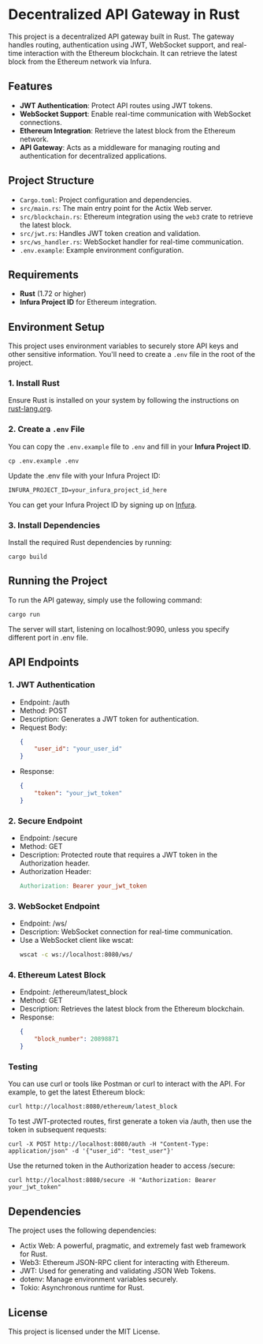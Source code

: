 # Decentralized API Gateway in Rust

This project is a decentralized API gateway built in Rust. The gateway handles routing, authentication using JWT, WebSocket support, and real-time interaction with the Ethereum blockchain. It can retrieve the latest block from the Ethereum network via Infura.

## Features
- **JWT Authentication**: Protect API routes using JWT tokens.
- **WebSocket Support**: Enable real-time communication with WebSocket connections.
- **Ethereum Integration**: Retrieve the latest block from the Ethereum network.
- **API Gateway**: Acts as a middleware for managing routing and authentication for decentralized applications.

## Project Structure

- `Cargo.toml`: Project configuration and dependencies.
- `src/main.rs`: The main entry point for the Actix Web server.
- `src/blockchain.rs`: Ethereum integration using the `web3` crate to retrieve the latest block.
- `src/jwt.rs`: Handles JWT token creation and validation.
- `src/ws_handler.rs`: WebSocket handler for real-time communication.
- `.env.example`: Example environment configuration.

## Requirements

- **Rust** (1.72 or higher)
- **Infura Project ID** for Ethereum integration.

## Environment Setup

This project uses environment variables to securely store API keys and other sensitive information. You'll need to create a `.env` file in the root of the project.

### 1. Install Rust

Ensure Rust is installed on your system by following the instructions on [rust-lang.org](https://www.rust-lang.org/tools/install).

### 2. Create a `.env` File

You can copy the `.env.example` file to `.env` and fill in your **Infura Project ID**.
    
    cp .env.example .env

Update the .env file with your Infura Project ID:
    
    INFURA_PROJECT_ID=your_infura_project_id_here

You can get your Infura Project ID by signing up on [Infura](https://infura.io/).

### 3. Install Dependencies
Install the required Rust dependencies by running:

    cargo build

## Running the Project
To run the API gateway, simply use the following command:

    cargo run

The server will start, listening on localhost:9090, unless you specify different port in .env file.

## API Endpoints
### 1. JWT Authentication
- Endpoint: /auth
- Method: POST
- Description: Generates a JWT token for authentication.
- Request Body:
    ```json
    {
        "user_id": "your_user_id"
    }
- Response:
    ```json
    {
        "token": "your_jwt_token"
    }
### 2. Secure Endpoint
- Endpoint: /secure
- Method: GET
- Description: Protected route that requires a JWT token in the Authorization header.
- Authorization Header:
    ```makefile
    Authorization: Bearer your_jwt_token
### 3. WebSocket Endpoint
- Endpoint: /ws/
- Description: WebSocket connection for real-time communication.
- Use a WebSocket client like wscat:
    ```bash
    wscat -c ws://localhost:8080/ws/
### 4. Ethereum Latest Block
- Endpoint: /ethereum/latest_block
- Method: GET
- Description: Retrieves the latest block from the Ethereum blockchain.
- Response:
    ```json
    {
        "block_number": 20898871
    }
### Testing
You can use curl or tools like Postman or curl to interact with the API. For example, to get the latest Ethereum block:

    curl http://localhost:8080/ethereum/latest_block

To test JWT-protected routes, first generate a token via /auth, then use the token in subsequent requests:

    curl -X POST http://localhost:8080/auth -H "Content-Type: application/json" -d '{"user_id": "test_user"}'

Use the returned token in the Authorization header to access /secure:

    curl http://localhost:8080/secure -H "Authorization: Bearer your_jwt_token"

## Dependencies
The project uses the following dependencies:
- Actix Web: A powerful, pragmatic, and extremely fast web framework for Rust.
- Web3: Ethereum JSON-RPC client for interacting with Ethereum.
- JWT: Used for generating and validating JSON Web Tokens.
- dotenv: Manage environment variables securely.
- Tokio: Asynchronous runtime for Rust.

## License
This project is licensed under the MIT License.